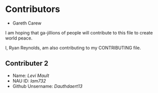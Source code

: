 # Contributors
- Gareth Carew

I am hoping that ga-jillions of people will contribute to this file to create world peace.

I, Ryan Reynolds, am also contributing to my CONTRIBUTING file.


## Contributer 2
* Name: _Levi Mault_
* NAU ID: _lam732_
* Github Unsername: _Dauthdaert13_

